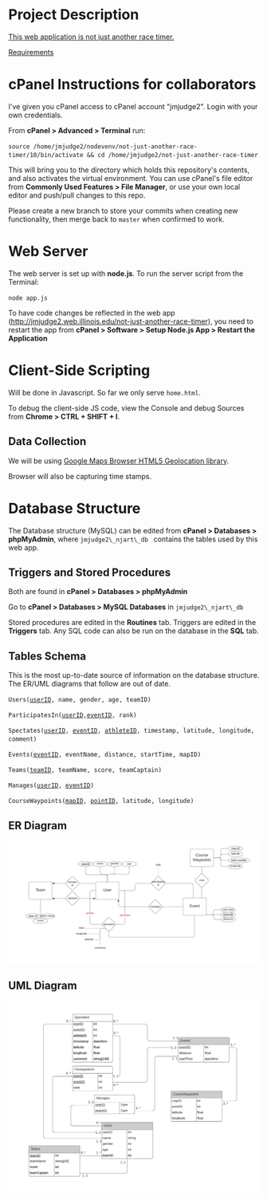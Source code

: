  # Project Description
 
  [This web application is not just another race timer.](https://wiki.illinois.edu/wiki/x/1pxHKw)
  
  [Requirements](https://wiki.illinois.edu/wiki/display/CS411SU20/Project+Track+1)

# cPanel Instructions for collaborators

I've given you cPanel access to cPanel account "jmjudge2". Login with your own credentials. 

From **cPanel > Advanced > Terminal** run:

`
source /home/jmjudge2/nodevenv/not-just-another-race-timer/10/bin/activate && cd /home/jmjudge2/not-just-another-race-timer
`
 
 This will bring you to the directory which holds this repository's contents, and also activates the virtual environment. You can use cPanel's file editor from **Commonly Used Features > File Manager**, or use your own local editor and push/pull changes to this repo.
 
Please create a new branch to store your commits when creating new functionality, then merge back to `master` when confirmed to work.
 
# Web Server
  
The web server is set up with **node.js**. To run the server script from the Terminal:

`
  node app.js
`
  
To have code changes be reflected in the web app (http://jmjudge2.web.illinois.edu/not-just-another-race-timer), you need to restart the app from **cPanel > Software > Setup Node.js App > Restart the Application**




# Client-Side Scripting
Will be done in Javascript.
So far we only serve `home.html`.

To debug the client-side JS code, view the Console and debug Sources from **Chrome > CTRL + SHIFT + I**.


## Data Collection

We will be using [Google Maps Browser HTML5 Geolocation library](https://developers.google.com/maps/documentation/javascript/examples/map-geolocation).

Browser will also be capturing time stamps.

# Database Structure 

 The Database structure (MySQL) can be edited from **cPanel > Databases > phpMyAdmin**, where 
`jmjudge2\_njart\_db `
  contains the tables used by this web app.
  
## Triggers and Stored Procedures
Both are found in **cPanel > Databases > phpMyAdmin**

Go to **cPanel > Databases > MySQL Databases** in
`jmjudge2\_njart\_db `

Stored procedures are edited in the **Routines** tab. Triggers are edited in the **Triggers** tab. Any SQL code can also be run on the database in the **SQL** tab.

## Tables Schema
This is the most up-to-date source of information on the database structure. The ER/UML diagrams that follow are out of date.

`Users(`<ins>`userID`</ins>`, name, gender, age, teamID)`
 
`ParticipatesIn(`<ins>`userID`</ins>`,`<ins>`eventID`</ins>`, rank)`

`Spectates(`<ins>`userID`</ins>`, `<ins>`eventID`</ins>`, `<ins>`athleteID`</ins>`, timestamp, latitude, longitude, comment)`
 
`Events(`<ins>`eventID`</ins>`, eventName, distance, startTime, mapID)`
 
`Teams(`<ins>`teamID`</ins>`, teamName, score, teamCaptain)`

`Manages(`<ins>`userID`</ins>`, `<ins>`eventID`</ins>`)`

`CourseWaypoints(`<ins>`mapID`</ins>`, `<ins>`pointID`</ins>`, latitude, longitude)`

## ER Diagram
![ER diagram](https://github.com/john-judge/not-just-another-race-timer/blob/master/images/Database%20ER%20--%20Race%20Timer%20(1).png)

## UML Diagram
![UML diagram](https://github.com/john-judge/not-just-another-race-timer/blob/master/images/UML_race_timer.png)

